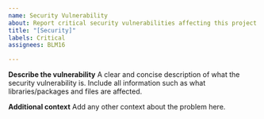 ```yaml
---
name: Security Vulnerability
about: Report critical security vulnerabilities affecting this project
title: "[Security]"
labels: Critical
assignees: BLM16

---
```


**Describe the vulnerability**
A clear and concise description of what the security vulnerability is. Include all information such as what libraries/packages and files are affected.

**Additional context**
Add any other context about the problem here.
